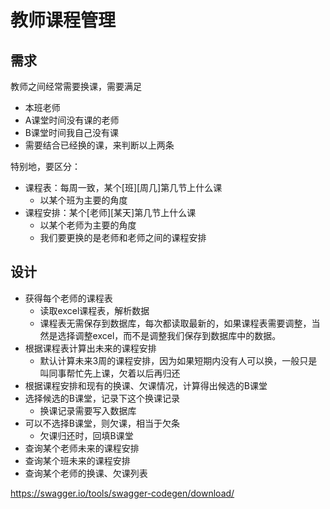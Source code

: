 # 教师课程管理

## 需求
教师之间经常需要换课，需要满足
- 本班老师
- A课堂时间没有课的老师
- B课堂时间我自己没有课
- 需要结合已经换的课，来判断以上两条

特别地，要区分：
- 课程表：每周一致，某个[班][周几]第几节上什么课
    - 以某个班为主要的角度
- 课程安排：某个[老师][某天]第几节上什么课
    - 以某个老师为主要的角度
    - 我们要更换的是老师和老师之间的课程安排

## 设计
- 获得每个老师的课程表
    - 读取excel课程表，解析数据
    - 课程表无需保存到数据库，每次都读取最新的，如果课程表需要调整，当然是选择调整excel，而不是调整我们保存到数据库中的数据。
- 根据课程表计算出未来的课程安排
    - 默认计算未来3周的课程安排，因为如果短期内没有人可以换，一般只是叫同事帮忙先上课，欠着以后再归还
- 根据课程安排和现有的换课、欠课情况，计算得出候选的B课堂
- 选择候选的B课堂，记录下这个换课记录
    - 换课记录需要写入数据库
- 可以不选择B课堂，则欠课，相当于欠条
    - 欠课归还时，回填B课堂
- 查询某个老师未来的课程安排
- 查询某个班未来的课程安排
- 查询某个老师的换课、欠课列表

https://swagger.io/tools/swagger-codegen/download/